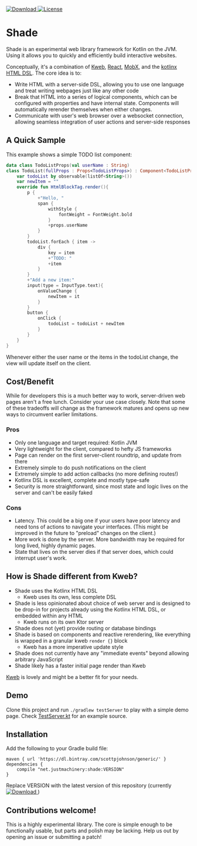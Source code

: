[ ![Download](https://api.bintray.com/packages/scottpjohnson/generic/shade/images/download.svg) ](https://bintray.com/scottpjohnson/generic/shade/_latestVersion)
[![License](https://img.shields.io/badge/License-Apache%202.0-blue.svg)](https://opensource.org/licenses/Apache-2.0)

# Shade

Shade is an experimental web library framework for Kotlin on the JVM. Using it allows you to quickly and efficiently
build interactive websites.

Conceptually, it's a combination of [Kweb](http://docs.kweb.io/en/latest/index.html), [React](https://reactjs.org/), [MobX](https://mobx.js.org/README.html), and the [kotlinx HTML DSL](https://github.com/Kotlin/kotlinx.html). The core idea is to:
- Write HTML with a server-side DSL, allowing you to use one language and treat writing webpages just like any other code
- Break that HTML into a series of logical components, which can be configured with properties and have internal state. Components will automatically rerender themselves when either changes.
- Communicate with user's web browser over a websocket connection, allowing seamless integration of
user actions and server-side responses

## A Quick Sample
This example shows a simple TODO list component:
```kotlin
data class TodoListProps(val userName : String)
class TodoList(fullProps : Props<TodoListProps>) : Component<TodoListProps, HtmlBlockTag>(fullProps) {
    var todoList by observable(listOf<String>())
    var newItem = ""
    override fun HtmlBlockTag.render(){
        p {
            +"Hello, "
            span {
                withStyle {
                    fontWeight = FontWeight.bold
                }
                +props.userName
            }
        }
        todoList.forEach { item ->
            div {
                key = item
                +"TODO: "
                +item
            }
        }
        +"Add a new item:"
        input(type = InputType.text){
            onValueChange {
                newItem = it
            }
        }
        button {
            onClick {
                todoList = todoList + newItem
            }
        }
    }
}
```
Whenever either the user name or the items in the todoList change, the view will update itself on the client.

## Cost/Benefit
While for developers this is a much better way to work, server-driven web pages aren't a free lunch. Consider your use case closely. Note that some of these tradeoffs will change as the framework
matures and opens up new ways to circumvent earlier limitations.

### Pros
- Only one language and target required: Kotlin JVM
- Very lightweight for the client, compared to hefty JS frameworks
- Page can render on the first server-client roundtrip, and update from there
- Extremely simple to do push notifications on the client
- Extremely simple to add action callbacks (no more defining routes!)
- Kotlinx DSL is excellent, complete and mostly type-safe
- Security is more straightforward, since most state and logic lives on the server and can't be easily faked

### Cons
- Latency. This could be a big one if your users have poor latency and need tons of actions to navigate your interfaces. (This might be improved in the future to "preload" changes on the client.)
- More work is done by the server. More bandwidth may be required for long lived, highly dynamic pages.
- State that lives on the server dies if that server does, which could interrupt user's work.

## How is Shade different from Kweb?
- Shade uses the Kotlinx HTML DSL
    - Kweb uses its own, less complete DSL
- Shade is less opinionated about choice of web server and is designed to be
drop-in for projects already using the Kotlinx HTML DSL, or embedded within any HTML
    - Kweb runs on its own Ktor server
- Shade does not (yet) provide routing or database bindings
- Shade is based on components and reactive rerendering, like everything is wrapped in a granular kweb `render {}` block
    - Kweb has a more imperative update style
- Shade does not currently have any "immediate events" beyond allowing arbitrary JavaScript
- Shade likely has a faster initial page render than Kweb

[Kweb](http://docs.kweb.io/en/latest/index.html) is lovely and might be a better fit for your needs.

## Demo
Clone this project and run `./gradlew testServer` to play with a simple demo page. Check [TestServer.kt](https://github.com/ScottPeterJohnson/shade/blob/master/src/test/kotlin/net/justmachinery/shade/TestServer.kt) for an example source.

## Installation
Add the following to your Gradle build file:
```
maven { url 'https://dl.bintray.com/scottpjohnson/generic/' }
dependencies {
    compile "net.justmachinery:shade:VERSION"
}
```

Replace VERSION with the latest version of this repository (currently [ ![Download](https://api.bintray.com/packages/scottpjohnson/generic/shade/images/download.svg) ](https://bintray.com/scottpjohnson/generic/shade/_latestVersion))

## Contributions welcome!
This is a highly experimental library. The core is simple enough to be functionally usable, but parts and polish may be lacking. Help us out by opening an issue or submitting a patch!
